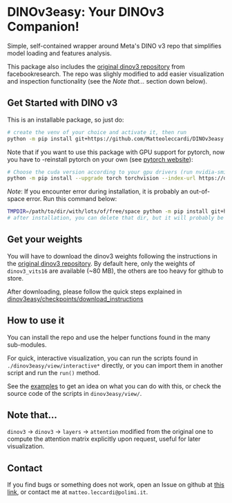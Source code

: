 # DINOv3easy: Your DINOv3 Companion!

Simple, self-contained wrapper around Meta's DINO v3 repo that simplifies model loading and features analysis.

This package also includes the [original dinov3 repository](https://github.com/facebookresearch/dinov3) from facebookresearch. The repo was slighly modified to add easier visualization and inspection functionality (see the *Note that...* section down below).

## Get Started with DINO v3

This is an installable package, so just do:

```bash
# create the venv of your choice and activate it, then run
python -m pip install git+https://github.com/Matteoleccardi/DINOv3easy.git
```

Note that if you want to use this package with GPU support for pytorch, now you have to -reinstall pytorch on your own (see [pytorch website](https://pytorch.org/get-started/locally/)):

```bash
# Choose the cuda version according to your gpu drivers (run nvidia-smi to find out the closest version)
python -m pip install --upgrade torch torchvision --index-url https://download.pytorch.org/whl/cu126
```

*Note*: If you encounter error during installation, it is probably an out-of-space error. Run this command below:

```bash
TMPDIR=/path/to/dir/with/lots/of/free/space python -m pip install git+https://github.com/Matteoleccardi/DINOv3easy.git
# after installation, you can delete that dir, but it will probably be empty
```

## Get your weights

You will have to download the dinov3 weights following the instructions in the [original dinov3 repository](https://github.com/facebookresearch/dinov3). By default here, only the weights of `dinov3_vits16` are available (~80 MB), the others are too heavy for github to store.

After downloading, please follow the quick steps explained in [dinov3easy/checkpoints/download_instructions](./dinov3easy/checkpoints/download_instructions.md)

## How to use it

You can install the repo and use the helper functions found in the many sub-modules.

For quick, interactive visualization, you can run the scripts found in `./dinov3easy/view/interactive*` directly, or you can import them in another script and run the `run()` method.

See the [examples](./EXAMPLES.md) to get an idea on what you can do with this, or check the source code of the scripts in `dinov3easy/view/`.

## Note that...

`dinov3` -> `dinov3` -> `layers` -> `attention` modified from the original one to compute the attention matrix explicitly upon request, useful for later visualization.

## Contact

If you find bugs or something does not work, open an Issue on github at [this link](https://github.com/Matteoleccardi/DINOv3easy), or contact me at `matteo.leccardi@polimi.it`.
